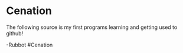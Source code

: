 # Cenation
The following source is my first programs learning and getting used to github!

-Rubbot #Cenation
